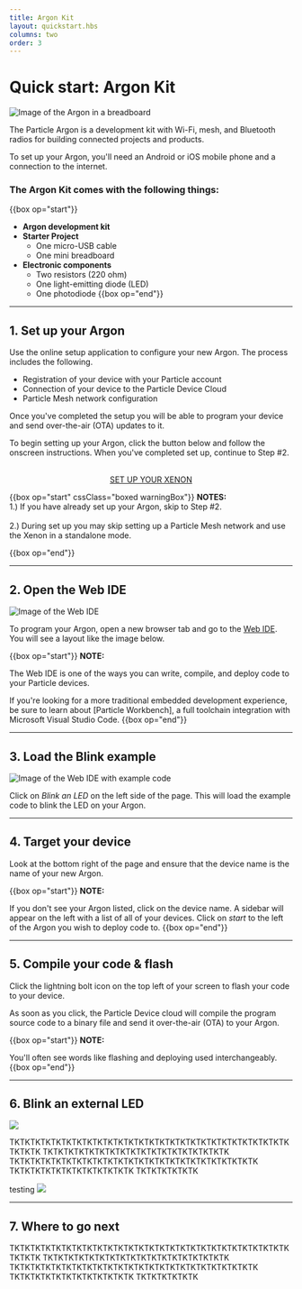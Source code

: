 ```yaml
---
title: Argon Kit
layout: quickstart.hbs
columns: two
order: 3
---
```


# Quick start: Argon Kit

![Image of the Argon in a breadboard](/assets/images/argon-breadboard.jpg)

The Particle Argon is a development kit with Wi-Fi, mesh, and Bluetooth radios for building connected projects and products.

To set up your Argon, you'll need an Android or iOS mobile phone and a connection to the internet.


### The Argon Kit comes with the following things:

{{box op="start"}}

* **Argon development kit**
* **Starter Project**
  * One micro-USB cable
  * One mini breadboard
* **Electronic components**
  * Two resistors (220 ohm)
  * One light-emitting diode (LED)
  * One photodiode
{{box op="end"}}

---

## 1. Set up your Argon

Use the online setup application to configure your new Argon. The process includes the following.
* Registration of your device with your Particle account
* Connection of your device to the Particle Device Cloud
* Particle Mesh network configuration



Once you've completed the setup you will be able to program your device and send over-the-air (OTA) updates to it.

To begin setting up your Argon, click the button below and follow the onscreen instructions. When you've completed set up, continue to Step #2.

<div  align="center">
<br />
<a href="https://setup.particle.io/"  target="_blank" class="button">SET UP YOUR XENON</a>
<br />
</div>




{{box op="start" cssClass="boxed warningBox"}}
**NOTES:**</br>
1.) If you have already set up your Argon, skip to Step #2.<br /><br />
2.) During set up you may skip setting up a Particle Mesh network and use the Xenon in a standalone mode.



{{box op="end"}}



---

## 2. Open the Web IDE
![Image of the Web IDE](/assets/images/webide.png)

To program your Argon, open a new browser tab and go to the <a target="_blank" href="https://build.particle.io">Web IDE</a>. You will see a layout like the image below.


{{box op="start"}}
**NOTE:**

The Web IDE is one of the ways you can write, compile, and deploy code to your Particle devices.

If you're looking for a more traditional embedded development experience, be sure to learn about [Particle Workbench], a full toolchain integration with Microsoft Visual Studio Code.
{{box op="end"}}

---

## 3. Load the Blink example

![Image of the Web IDE with example code](/assets/images/webide-with-examples.png)


Click on _Blink an LED_ on the left side of the page. This will load the example code to blink the LED on your Argon.

---

## 4. Target your device

Look at the bottom right of the page and ensure that the device name is the name of your new Argon.


{{box op="start"}}
**NOTE:**

If you don't see your Argon listed, click on the device name. A sidebar will appear on the left with a list of all of your devices. Click on _start_ to the left of the Argon you wish to deploy code to.
{{box op="end"}}

---

## 5. Compile your code & flash



Click the lightning bolt icon on the top left of your screen to flash your code to your device.

As soon as you click, the Particle Device cloud will compile the program source code to a binary file and send it over-the-air (OTA) to your Argon.

{{box op="start"}}
**NOTE:**

You'll often see words like flashing and deploying used interchangeably.
{{box op="end"}}

---

## 6. Blink an external LED

![](/assets/images/Argon-external-LED-2.png)


TKTKTKTKTKTKTKTKTKTKTKTKTKTKTKTKTKTKTKTKTKTKTKTKTKTKTKTKTKTK
TKTKTKTKTKTKTKTKTKTKTKTKTKTKTKTKTKTK
TKTKTKTKTKTKTKTKTKTKTKTKTKTKTKTKTKTKTKTKTKTKTKTK
TKTKTKTKTKTKTKTKTKTKTKTK
TKTKTKTKTKTK

<span class="popupLink">
testing
<span class="popup">
<img src="/assets/images/electronBattery.jpg style="margin:auto; max-width:100%">
</span>
</span>

---


## 7. Where to go next

TKTKTKTKTKTKTKTKTKTKTKTKTKTKTKTKTKTKTKTKTKTKTKTKTKTKTKTKTKTK
TKTKTKTKTKTKTKTKTKTKTKTKTKTKTKTKTKTK
TKTKTKTKTKTKTKTKTKTKTKTKTKTKTKTKTKTKTKTKTKTKTKTK
TKTKTKTKTKTKTKTKTKTKTKTK
TKTKTKTKTKTK
